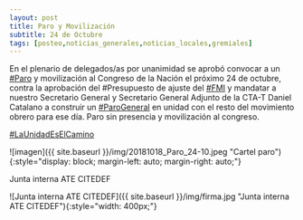 ```yaml
---
layout: post
title: Paro y Movilización
subtitle: 24 de Octubre
tags: [posteo,noticias_generales,noticias_locales,gremiales]
---
```


En el plenario de delegados/as por unanimidad se aprobó convocar a un
[#Paro](https://twitter.com/hashtag/Paro)
y movilización al Congreso de la Nación el próximo 24 de octubre, contra la aprobación del #Presupuesto de ajuste del
[#FMI](https://twitter.com/hashtag/FMI)
y mandatar a nuestro Secretario General y Secretario General Adjunto de la CTA-T Daniel Catalano a construir un
[#ParoGeneral](https://twitter.com/hashtag/ParoGeneral)
en unidad con el resto del movimiento obrero para ese día.
Paro sin presencia y movilización al congreso.



[#LaUnidadEsElCamino](https://twitter.com/hashtag/LaUnidadEsElCamino)

![imagen]({{ site.baseurl }}/img/20181018_Paro_24-10.jpeg "Cartel paro"){:style="display: block; margin-left: auto; margin-right: auto;"}



Junta interna ATE CITEDEF

![Junta interna ATE CITEDEF]({{ site.baseurl }}/img/firma.jpg "Junta interna ATE CITEDEF"){:style="width: 400px;"}

